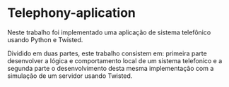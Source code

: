 # Telephony-aplication
Neste trabalho foi implementado uma aplicação de sistema telefônico usando Python e Twisted.

Dividido em duas partes, este trabalho consistem em: primeira parte desenvolver a lógica e comportamento local de um sistema telefonico e a segunda parte o desenvolvimento desta mesma implementação com a simulação de um servidor usando Twisted. 

